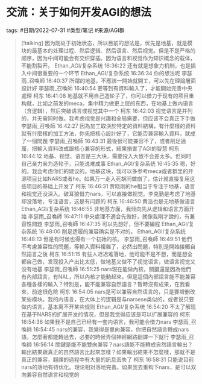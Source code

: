 # 交流：关于如何开发AGI的想法



tags: #日期/2022-07-31 #类型/笔记 #来源/AGI群 


> [!talking]
> 因为刚处于初始状态，所以目前的想法是，优先是地基，就是模块的最基本的处理过程、然后逻辑、然后语言、然后视觉。但是不是严格的顺序，因为中间可能会有交织穿插。因为语言和视觉作为知识概念的载体，不能割裂开。
> Ethan_AGI/复杂系统  16:36:22
> 还有就是想象力机制，也是插入中间很重要的一个环节
> Ethan_AGI/复杂系统  16:36:34
> 你的想法呢
> 李瑟雨_召喚師  16:40:37
> 所謂的地基，不應該一開始就開工，可以先在理論層面設計好
> 李瑟雨_召喚師  16:40:54
> 要等到有資料輸入了，才能開始完善中央處理
> 柯东  16:41:08
> 地基就不用自己造轮子了，你可以借力于现有的项目重构就，比如之前发的meca。集中精力做更上层的东西，在地基上做内语言（含逻辑），然后突破语言或视觉其中一个
> 柯东  16:42:03
> 视觉语言是并列的，并无需同时做。我考虑视觉是兴趣和全局需要，但应该不会真正下手做
> 李瑟雨_召喚師  16:42:27
> 因為加工取決於特定的資料結構，有什麼樣的資料就有什麼樣的加工方法，你先把核心設計好了，它能否兼容輸入資料，就成了一個問題
> 李瑟雨_召喚師  16:43:31
> 最後很可能兼容不了，或者削足適履，把輸入資料改成跟核心兼容的形式，結果損害了AGI的智慧
> 柯东  16:44:12
> 地基、视觉、语言是三大块，需要投入大致不会差太多。但同时自己亲力亲为造轮子，只能说难成事
> Ethan_AGI/复杂系统  16:45:35
> 嗯，好的。我会考虑你们的建议的。地基这块，我可以多参考meca或者群里的开源项目比如NARS或者he。如果万一走入死胡同做崩了，估计就直接复用这些项目的基础上开发了
> 柯东  16:46:31
> 贾晓刚的he相当于专注于地基，语言和视觉还没深入。破耳狼借力nars，可以直接做视觉。李克勤是考虑了地基却没落地，专注语言，这是有问题的
> 柯东  16:46:50
> 黄浩也是无地基做语言
> Ethan_AGI/复杂系统  16:46:55
> 非地基方面，我倾向先从逻辑和语言方面开始
> 李瑟雨_召喚師  16:47:11
> 中央處理不適合先做好，就像我剛才說的，有兼容性問題
> 李瑟雨_召喚師  16:47:35
> 可以先想好，但不要編程
> Ethan_AGI/复杂系统  16:48:00
> 削足适履的兼容确实是不对的。
> Ethan_AGI/复杂系统  16:48:13
> 但是有时候也得有一个初始的核。
> 李瑟雨_召喚師  16:49:51
> 他們不考慮兼容性的問題，等輸入資料複雜了，必然出問題，特別是開始接觸自然語言之後
> 柯东  16:51:15
> 有些人迟迟难落地，他可能不是不想，而是想全都自己做，发现投入产出比太低，做地基又做不了视觉语言，做语言视觉又没有地基
> 李瑟雨_召喚師  16:51:25
> nars現在能做內核，關鍵還是因為他們有內部語言，有NAL，所以內核才能動起來。但是這個內部語言能不能兼容各種各樣的輸入？特別是，能不能兼容自然語言？暫時沒有成果，在我看來，前途很危險
> 柯东  16:54:05
> nars是可以兼容自然语言的，只是要增删改某些模块。我的内语言，在大体上的逻辑是与narsese类似的，或者说只要做内语言，基本离不开某些规则
> Ethan_AGI/复杂系统  16:54:20
> 不太了解现在基于NARS的扩展开发的情况，但是我觉得应该是可以扩展兼容的
> 柯东  16:54:36
> 如果我不是自己已经有一套内语言，我可能会借力nars
> 李瑟雨_召喚師  16:54:45
> nars的兼容，我覺得是單向兼容，你把自然語言轉成nars語，怎麼著都能轉過去，必要的時候弄個神經網路翻譯一下就行
> 李瑟雨_召喚師  16:56:14
> 關鍵是能不能雙向兼容？nars語能不能轉成自然語言輸出？輸出結果跟真正的自然語言比起來怎樣？如果輸出結果不怎麼樣，那就不是真正的兼容，翻譯的過程中有大量的訊息丟失了
> 柯东  16:58:31
> 只能说目前nars的落地有待优化。理论相对落地完善。如果我去重构下nars，是可以双向兼容自然语言和视觉的